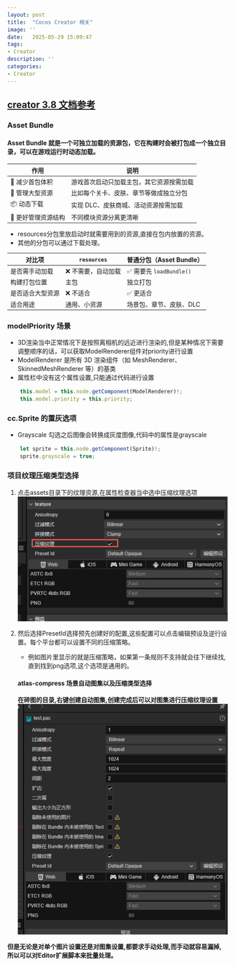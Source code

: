 ```yaml
---
layout: post
title:  "Cocos Creator 相关"
image: ''
date:   2025-05-29 15:09:47
tags:
- Creator
description: ''
categories: 
- Creator
---
```

## [creator 3.8 文档参考](https://docs.cocos.com/creator/3.8/manual/en/editor/extension/first.html)


### Asset Bundle
#### Asset Bundle 就是一个可独立加载的资源包，它在构建时会被打包成一个独立目录，可以在游戏运行时动态加载。

| 作用          | 说明                   |
| ----------- | -------------------- |
| 🚀 减少首包体积   | 游戏首次启动只加载主包，其它资源按需加载 |
| 🧠 管理大型资源   | 比如每个关卡、皮肤、章节等做成独立分包  |
| 📦 动态下载     | 实现 DLC、皮肤商城、活动资源按需加载 |
| 📁 更好管理资源结构 | 不同模块资源分离更清晰          |

* resources分包里放启动时就需要用到的资源,直接在包内放置的资源。
* 其他的分包可以通过下载处理。

| 对比项      | `resources` | 普通分包（Asset Bundle）   |
| -------- | ----------- | -------------------- |
| 是否需手动加载  | ❌ 不需要，自动加载  | ✅ 需要先 `loadBundle()` |
| 构建打包位置   | 主包          | 独立打包                 |
| 是否适合大型资源 | ❌ 不适合       | ✅ 更适合                |
| 适合用途     | 通用、小资源      | 场景包、章节、皮肤、DLC        |

### modelPriority 场景
* 3D渲染当中正常情况下是按照离相机的远近进行渲染的,但是某种情况下需要调整顺序的话，可以获取ModelRenderer组件对priority进行设置
* ModelRenderer 是所有 3D 渲染组件（如 MeshRenderer、SkinnedMeshRenderer 等）的基类
* 属性栏中没有这个属性设置,只能通过代码进行设置
```typescript
    this.model = this.node.getComponent(ModelRenderer)!;
    this.model.priority = this.priority;
```

### cc.Sprite 的置灰选项
* Grayscale 勾选之后图像会转换成灰度图像,代码中的属性是grayscale
```typescript
    let sprite = this.node.getComponent(Sprite)!;
    sprite.grayscale = true;
```

### 项目纹理压缩类型选择
1. 点击assets目录下的纹理资源,在属性检查器当中选中压缩纹理选项
![图片](..\assets\img\creator\compress.png)
2. 然后选择PresetId选择预先创建好的配置,这些配置可以点击编辑预设及逆行设置。每个平台都可以设置不同的压缩策略。  
    * 例如图片里显示的就是压缩策略，如果第一条规则不支持就会往下继续找,直到找到png选项,这个选项是通用的。


    #### atlas-compress 场景自动图集以及压缩类型选择
    __在碎图的目录,右键创建自动图集,创建完成后可以对图集进行压缩纹理设置__
    ![图片](..\assets\img\creator\compress_atlas.png)

__但是无论是对单个图片设置还是对图集设置,都要求手动处理,而手动就容易漏掉,所以可以对Editor扩展脚本来批量处理。__

